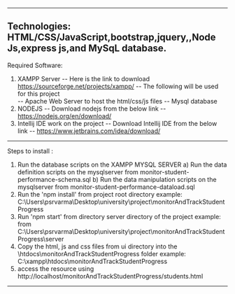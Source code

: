 ------------------------------------------------------------------------------------------------------------------------
Technologies: HTML/CSS/JavaScript,bootstrap,jquery,,Node Js,express js,and MySqL database.
------------------------------------------------------------------------------------------------------------------------
Required Software:

1) XAMPP Server 
    -- Here is the link to download https://sourceforge.net/projects/xampp/
    -- The following will be used for this project  
        -- Apache Web Server to host the html/css/js files
        -- Mysql database
2) NODEJS
    -- Download nodejs from the below link
    -- https://nodejs.org/en/download/
3) Intellij IDE work on the project
    -- Download Intellij IDE from the below link
    -- https://www.jetbrains.com/idea/download/    

------------------------------------------------------------------------------------------------------------------------     
Steps to  install :

1) Run the database scripts on the XAMPP MYSQL SERVER
    a) Run the data definition scripts on the mysqlserver from monitor-student-performance-schema.sql
    b) Run the data manipulation scripts on the mysqlserver from monitor-student-performance-dataload.sql
2) Run the 'npm  install' from project root directory 
       example: C:\Users\psrvarma\Desktop\university\project\monitorAndTrackStudentProgress
3) Run 'npm start' from directory server directory of the project
       example: from C:\Users\psrvarma\Desktop\university\project\monitorAndTrackStudentProgress\server
4) Copy the html, js and css files from ui directory into the <XAMPP-ROOT-DIR>\htdocs\monitorAndTrackStudentProgress folder
       example: C:\xampp\htdocs\monitorAndTrackStudentProgress
5) access the resource using http://localhost/monitorAndTrackStudentProgress/students.html

------------------------------------------------------------------------------------------------------------------------